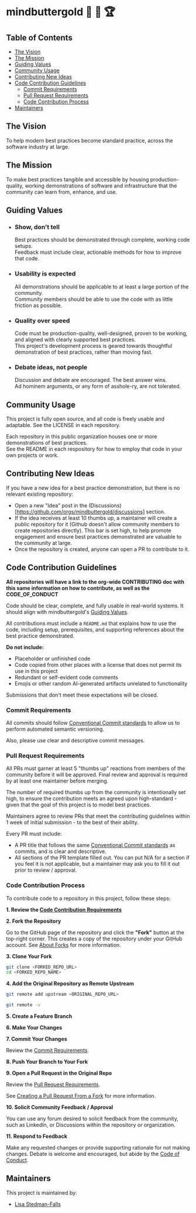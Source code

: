 <!-- omit from toc -->
# mindbuttergold 🧠 🧈 🏆

<!-- omit from toc -->
## Table of Contents

- [The Vision](#the-vision)
- [The Mission](#the-mission)
- [Guiding Values](#guiding-values)
- [Community Usage](#community-usage)
- [Contributing New Ideas](#contributing-new-ideas)
- [Code Contribution Guidelines](#code-contribution-guidelines)
  - [Commit Requirements](#commit-requirements)
  - [Pull Request Requirements](#pull-request-requirements)
  - [Code Contribution Process](#code-contribution-process)
- [Maintainers](#maintainers)

## The Vision

To help modern best practices become standard practice, across the software industry at large.

## The Mission

To make best practices tangible and accessible by housing production-quality, working demonstrations of software and infrastructure that the community can learn from, enhance, and use.

## Guiding Values

- ### Show, don't tell
  Best practices should be demonstrated through complete, working code setups.  
  Feedback must include clear, actionable methods for how to improve that code.

- ### Usability is expected
  All demonstrations should be applicable to at least a large portion of the community.  
  Community members should be able to use the code with as little friction as possible.

- ### Quality over speed
  Code must be production-quality, well-designed, proven to be working, and aligned with clearly supported best practices.  
  This project's development process is geared towards thoughtful demonstration of best practices, rather than moving fast. 

- ### Debate ideas, not people
  Discussion and debate are encouraged. The best answer wins.  
  Ad hominem arguments, or any form of asshole-ry, are not tolerated.

## Community Usage

This project is fully open source, and all code is freely usable and adaptable. See the LICENSE in each repository.

Each repository in this public organization houses one or more demonstrations of best practices.  
See the README in each respository for how to employ that code in your own projects or work.

## Contributing New Ideas

If you have a new idea for a best practice demonstration, but there is no relevant existing repository:

- Open a new "Idea" post in the (Discussions)[https://github.com/orgs/mindbuttergold/discussions] section.
- If the idea receives at least 10 thumbs up, a maintainer will create a public repository for it (Github doesn't allow community members to create repositories directly). This bar is set high, to help promote engagement and ensure best practices demonstrated are valuable to the community at large.
- Once the repository is created, anyone can open a PR to contribute to it.

## Code Contribution Guidelines

**All repositories will have a link to the org-wide CONTRIBUTING doc with this same information on how to contribute, as well as the CODE_OF_CONDUCT**

Code should be clear, complete, and fully usable in real-world systems. It should align with mindbuttergold's [Guiding Values](https://github.com/mindbuttergold#guiding-values).

All contributions must include a `README.md` that explains how to use the code, including setup, prerequisites, and supporting references about the best practice demonstrated.

**Do not include:**

- Placeholder or unfinished code
- Code copied from other places with a license that does not permit its use in this project
- Redundant or self-evident code comments
- Emojis or other random AI-generated artifacts unrelated to functionality

Submissions that don't meet these expectations will be closed.

### Commit Requirements

All commits should follow [Conventional Commit standards](https://www.conventionalcommits.org/en/v1.0.0/) to allow us to perform automated semantic versioning. 

Also, please use clear and descriptive commit messages.

### Pull Request Requirements

All PRs must garner at least 5 "thumbs up" reactions from members of the community before it will be approved. Final review and approval is required by at least one maintainer before merging.

The number of required thumbs up from the community is intentionally set high, to ensure the contribution meets an agreed upon high-standard - given that the goal of this project is to model best practices.

Maintainers agree to review PRs that meet the contributing guidelines within 1 week of initial submission - to the best of their ability.

Every PR must include:
- A PR title that follows the same [Conventional Commit standards](https://www.conventionalcommits.org/en/v1.0.0/) as commits, and is clear and descriptive. 
- All sections of the PR template filled out. You can put N/A for a section if you feel it is not applicable, but a maintainer may ask you to fill it out prior to review / approval.

### Code Contribution Process

To contribute code to a repository in this project, follow these steps:

**1. Review the [Code Contribution Requirements](#code-contribution-requirements)**

**2. Fork the Repository** 

Go to the GitHub page of the repository and click the **"Fork"** button at the top-right corner. This creates a copy of the repository under your GitHub account. See [About Forks](https://docs.github.com/en/pull-requests/collaborating-with-pull-requests/working-with-forks/about-forks) for more information.

**3. Clone Your Fork** 
  ```bash
  git clone <FORKED_REPO_URL>
  cd <FORKED_REPO_NAME>
  ```

**4. Add the Original Repository as Remote Upstream**

  ```bash
  git remote add upstream <ORIGINAL_REPO_URL>
  
  git remote -v
  ```

**5. Create a Feature Branch**

**6. Make Your Changes**

**7. Commit Your Changes**

Review the [Commit Requirements](#commit-requirements).

**8. Push Your Branch to Your Fork**

**9. Open a Pull Request in the Original Repo** 

Review the [Pull Request Requirements](#pull-request-requirements).

See [Creating a Pull Request From a Fork](https://docs.github.com/en/pull-requests/collaborating-with-pull-requests/proposing-changes-to-your-work-with-pull-requests/creating-a-pull-request-from-a-fork) for more information.

**10. Solicit Community Feedback / Approval**

You can use any forum desired to solicit feedback from the community, such as LinkedIn, or Discussions within the repository or organization.

**11. Respond to Feedback**

Make any requested changes or provide supporting rationale for not making changes. Debate is welcome and encouraged, but abide by the [Code of Conduct](./CODE_OF_CONDUCT.md).

## Maintainers

This project is maintained by:
- [Lisa Stedman-Falls](https://github.com/Lstedmanfalls)
